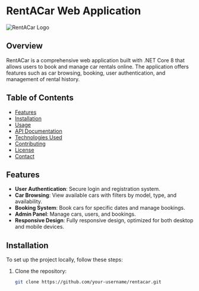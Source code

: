 # RentACar Web Application

![RentACar Logo](link-to-logo.png) <!-- Eğer bir logon varsa buraya link ekleyebilirsin -->

## Overview

RentACar is a comprehensive web application built with .NET Core 8 that allows users to book and manage car rentals online. The application offers features such as car browsing, booking, user authentication, and management of rental history.

## Table of Contents

- [Features](#features)
- [Installation](#installation)
- [Usage](#usage)
- [API Documentation](#api-documentation)
- [Technologies Used](#technologies-used)
- [Contributing](#contributing)
- [License](#license)
- [Contact](#contact)

## Features

- **User Authentication**: Secure login and registration system.
- **Car Browsing**: View available cars with filters by model, type, and availability.
- **Booking System**: Book cars for specific dates and manage bookings.
- **Admin Panel**: Manage cars, users, and bookings.
- **Responsive Design**: Fully responsive design, optimized for both desktop and mobile devices.

## Installation

To set up the project locally, follow these steps:

1. Clone the repository:
   ```bash
   git clone https://github.com/your-username/rentacar.git
